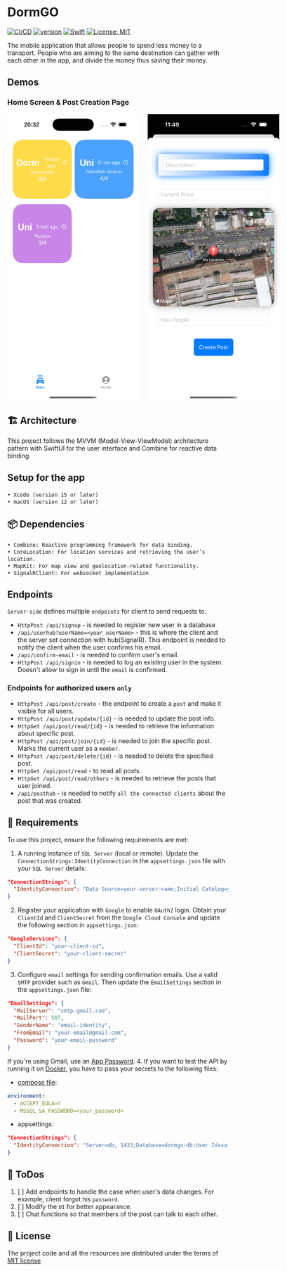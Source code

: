 # DormGO
[![CI/CD](https://github.com/blendereru/DormGO/actions/workflows/release.yml/badge.svg)](https://github.com/blendereru/DormGO/actions/workflows/release.yml)
<a href="https://dotnet.microsoft.com/en-us/"><img src="https://img.shields.io/badge/version-8.0-600aa6?style=flat&logo=dotnet&link=https://dotnet.microsoft.com/en-us/" alt="version" /></a>
<a href="https://www.swift.org/"><img src="https://img.shields.io/badge/Swift-5.0-e35424?style=flat&logo=swift&logoColor=white&link=https://www.swift.org/" alt="Swift" /></a>
[![License: MIT](https://img.shields.io/badge/license-MIT-blue.svg)](https://opensource.org/licenses/MIT)

The mobile application that allows people to spend less money to a transport. People who are aiming to the
same destination can gather with each other in the app, and divide the money thus saving their money.
## Demos
### Home Screen & Post Creation Page
<div style="display: flex; gap: 20px;">
  <img src="resources/screen.jpg" width="300" />
  <img src="resources/screen2.png" width="300" />
</div>

## 🏗️ Architecture
This project follows the MVVM (Model-View-ViewModel) architecture pattern with SwiftUI for the user interface and Combine for reactive data binding.

## Setup for the app
    • Xcode (version 15 or later)
    • macOS (version 12 or later)

## 📦 Dependencies
    • Combine: Reactive programming framework for data binding.
    • CoreLocation: For location services and retrieving the user’s location.
    • MapKit: For map view and geolocation-related functionality.
    • SignalRClient: For websocket implementation
## Endpoints
`Server-side` defines multiple `endpoints` for client to send requests to. 
* `HttpPost /api/signup` - is needed to register new user in a database
* `/api/userhub?userName=<your_userName>` - this is where the client and the server set connection with hub(SignalR).
This endpoint is needed to notify the client when the user confirms his email.
* `/api/confirm-email` - is needed to confirm user's email.
* `HttpPost /api/signin` - is needed to log an existing user in the system. Doesn't allow to sign in until the `email` is confirmed.
### Endpoints for authorized users `only`
* `HttpPost /api/post/create` - the endpoint to create a `post` and make it visible for all users.
* `HttpPost /api/post/update/{id}` - is needed to update the post info.
* `HttpGet /api/post/read/{id}` - is needed to retrieve the information about specific post.
* `HttpPost /api/post/join/{id}` - is needed to join the specific post. Marks the current user as a `member`.
* `HttpPost /api/post/delete/{id}` - is needed to delete the specified post.
* `HttpGet /api/post/read` - to read all posts.
* `HttpGet /api/post/read/others` - is needed to retrieve the posts that user joined.
* `/api/posthub` - is needed to notify `all the connected clients` about the post that was created.

## 🚨 Requirements
To use this project, ensure the following requirements are met:
1. A running instance of `SQL Server` (local or remote). Update the `ConnectionStrings:IdentityConnection` in the
`appsettings.json` file with your `SQL Server` details:
```json
"ConnectionStrings": {
  "IdentityConnection": "Data Source=your-server-name;Initial Catalog=your-database-name;Integrated Security=True;"
}
```
2. Register your application with `Google` to enable `OAuth2` login. Obtain your `ClientId` and `ClientSecret` from the `Google Cloud Console` and
update the following section in `appsettings.json`:
```json
"GoogleServices": {
  "ClientId": "your-client-id",
  "ClientSecret": "your-client-secret"
}
```
3. Configure `email` settings for sending confirmation emails. Use a valid `SMTP` provider such as `Gmail`. Then
update the `EmailSettings` section in the `appsettings.json` file:
```json
"EmailSettings": {
  "MailServer": "smtp.gmail.com",
  "MailPort": 587,
  "SenderName": "email-identity",
  "FromEmail": "your-email@gmail.com",
  "Password": "your-email-password"
}
```
If you're using Gmail, use an [App Password](https://support.google.com/accounts/answer/185833?hl=en).
4. If you want to test the API by running it on [Docker](https://www.docker.com/get-started/),
you have to pass your secrets to the following files:
* [compose file](https://github.com/blendereru/LoginForm/blob/1c92e0acf566d70069fcfa99a24913562baa6e65/compose.yaml): 
```yaml
environment:
  - ACCEPT_EULA=Y
  - MSSQL_SA_PASSWORD=<your_password>
```
* appsettings:
```json
"ConnectionStrings": {
  "IdentityConnection": "Server=db, 1433;Database=dormgo-db;User Id=sa;Password=<your_password>;TrustServerCertificate=true"
}
```
## 🎯 ToDos
1. [ ] Add endpoints to handle the case when user's data changes. For example, client forgot his `password`.
2. [ ] Modify the `UI` for better appearance.
3. [ ] Chat functions so that members of the post can talk to each other.
## 📗 License
The project code and all the resources are distributed under the terms of [MIT license](https://github.com/blendereru/LoginForm/blob/f9ec9cd269e0b785c8a7b778e4d4f16fdb4a1427/LICENSE)

